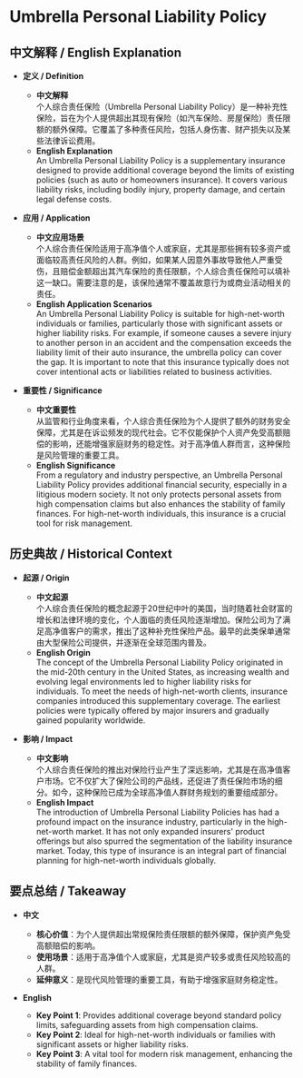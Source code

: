 # Umbrella Personal Liability Policy

## 中文解释 / English Explanation

* **定义 / Definition**  
  - **中文解释**  
    个人综合责任保险（Umbrella Personal Liability Policy）是一种补充性保险，旨在为个人提供超出其现有保险（如汽车保险、房屋保险）责任限额的额外保障。它覆盖了多种责任风险，包括人身伤害、财产损失以及某些法律诉讼费用。  
  - **English Explanation**  
    An Umbrella Personal Liability Policy is a supplementary insurance designed to provide additional coverage beyond the limits of existing policies (such as auto or homeowners insurance). It covers various liability risks, including bodily injury, property damage, and certain legal defense costs.

* **应用 / Application**  
  - **中文应用场景**  
    个人综合责任保险适用于高净值个人或家庭，尤其是那些拥有较多资产或面临较高责任风险的人群。例如，如果某人因意外事故导致他人严重受伤，且赔偿金额超出其汽车保险的责任限额，个人综合责任保险可以填补这一缺口。需要注意的是，该保险通常不覆盖故意行为或商业活动相关的责任。  
  - **English Application Scenarios**  
    An Umbrella Personal Liability Policy is suitable for high-net-worth individuals or families, particularly those with significant assets or higher liability risks. For example, if someone causes a severe injury to another person in an accident and the compensation exceeds the liability limit of their auto insurance, the umbrella policy can cover the gap. It is important to note that this insurance typically does not cover intentional acts or liabilities related to business activities.

* **重要性 / Significance**  
  - **中文重要性**  
    从监管和行业角度来看，个人综合责任保险为个人提供了额外的财务安全保障，尤其是在诉讼频发的现代社会。它不仅能保护个人资产免受高额赔偿的影响，还能增强家庭财务的稳定性。对于高净值人群而言，这种保险是风险管理的重要工具。  
  - **English Significance**  
    From a regulatory and industry perspective, an Umbrella Personal Liability Policy provides additional financial security, especially in a litigious modern society. It not only protects personal assets from high compensation claims but also enhances the stability of family finances. For high-net-worth individuals, this insurance is a crucial tool for risk management.

## 历史典故 / Historical Context

* **起源 / Origin**  
  - **中文起源**  
    个人综合责任保险的概念起源于20世纪中叶的美国，当时随着社会财富的增长和法律环境的变化，个人面临的责任风险逐渐增加。保险公司为了满足高净值客户的需求，推出了这种补充性保险产品。最早的此类保单通常由大型保险公司提供，并逐渐在全球范围内普及。  
  - **English Origin**  
    The concept of the Umbrella Personal Liability Policy originated in the mid-20th century in the United States, as increasing wealth and evolving legal environments led to higher liability risks for individuals. To meet the needs of high-net-worth clients, insurance companies introduced this supplementary coverage. The earliest policies were typically offered by major insurers and gradually gained popularity worldwide.

* **影响 / Impact**  
  - **中文影响**  
    个人综合责任保险的推出对保险行业产生了深远影响，尤其是在高净值客户市场。它不仅扩大了保险公司的产品线，还促进了责任保险市场的细分。如今，这种保险已成为全球高净值人群财务规划的重要组成部分。  
  - **English Impact**  
    The introduction of Umbrella Personal Liability Policies has had a profound impact on the insurance industry, particularly in the high-net-worth market. It has not only expanded insurers' product offerings but also spurred the segmentation of the liability insurance market. Today, this type of insurance is an integral part of financial planning for high-net-worth individuals globally.

## 要点总结 / Takeaway

* **中文**  
  - **核心价值**：为个人提供超出常规保险责任限额的额外保障，保护资产免受高额赔偿的影响。  
  - **使用场景**：适用于高净值个人或家庭，尤其是资产较多或责任风险较高的人群。  
  - **延伸意义**：是现代风险管理的重要工具，有助于增强家庭财务稳定性。  

* **English**  
  - **Key Point 1**: Provides additional coverage beyond standard policy limits, safeguarding assets from high compensation claims.  
  - **Key Point 2**: Ideal for high-net-worth individuals or families with significant assets or higher liability risks.  
  - **Key Point 3**: A vital tool for modern risk management, enhancing the stability of family finances.